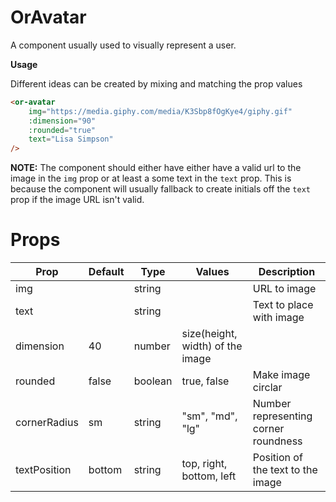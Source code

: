 # OrAvatar
A component usually used to visually represent a user.


**Usage**

Different ideas can be created by mixing and matching the prop values

<div class="flex" style="align-items: top">
    <or-avatar 
        img="https://media.giphy.com/media/K3Sbp8fOgKye4/giphy.gif"
        :dimension="90"
        :rounded="true"
        text="Lisa Simpson"
    />
    <or-avatar 
        class="ml-3"
        :dimension="90"
        :rounded="true"
        text="Lisa Simpson"
    />
    <or-avatar 
        class="ml-3"
        :dimension="90"
        :rounded="true"
        text="Lisa Simpson"
        :showText="false"
    />
    <or-avatar 
        img="https://media.giphy.com/media/K3Sbp8fOgKye4/giphy.gif"
        class="ml-3"
        :dimension="90"
        cornerRadius="lg"
        text="Lisa Simpson"
        textPosition="right"
    />
</div>

```html
<or-avatar 
    img="https://media.giphy.com/media/K3Sbp8fOgKye4/giphy.gif"
    :dimension="90"
    :rounded="true"
    text="Lisa Simpson"
/>
```

**NOTE:** The component should either have either have a valid url to the image in the `img` prop or at least a some text in the `text` prop.
This is because the component will usually fallback to create initials off the `text` prop if the image URL isn't valid.

# Props
| Prop | Default | Type | Values | Description
|--|--|--|--|--|
| img | | string | | URL to image
| text | | string | | Text to place with image
| dimension | 40 | number | size(height, width) of the image
| rounded | false | boolean | true, false | Make image circlar
| cornerRadius | sm | string | "sm", "md", "lg" | Number representing corner roundness
| textPosition | bottom | string | top, right, bottom, left | Position of the text to the image